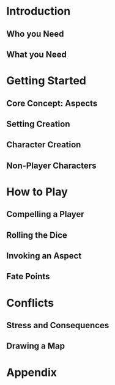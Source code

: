 
# Introduction

## Who you Need

## What you Need

# Getting Started

## Core Concept: Aspects

## Setting Creation

## Character Creation

## Non-Player Characters

# How to Play




## Compelling a Player

## Rolling the Dice

## Invoking an Aspect




## Fate Points

# Conflicts

## Stress and Consequences

## Drawing a Map

# Appendix

